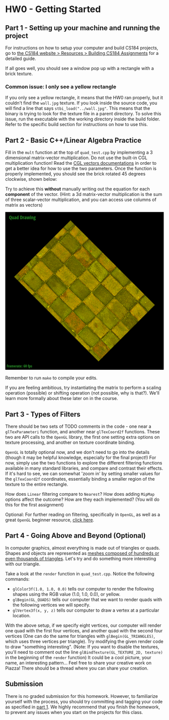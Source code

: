 # HW0 - Getting Started

## Part 1 - Setting up your machine and running the project

For instructions on how to setup your computer and build CS184 projects, go to [the CS184 website > Resources > Building CS184 Assignments](https://cs184.eecs.berkeley.edu/sp23/docs/building-assignments) for a detailed guide.

If all goes well, you should see a window pop up with a rectangle with a brick texture.

### Common issue: I only see a yellow rectangle
If you only see a yellow rectangle, it means that the HW0 ran properly, but it couldn't find the `wall.jpg` texture. If you look inside the source code, you will find a line that says `stbi_load("../wall.jpg"`. This means that the binary is trying to look for the texture file in a parent directory. To solve this issue, run the executable with the working directory inside the build folder. Refer to the specific build section for instructions on how to use this.

## Part 2 - Basic C++/Linear Algebra Practice

Fill in the ```mult``` function at the top of ```quad_test.cpp``` by implementing a 3 dimensional matrix-vector multiplication. Do not use the built-in CGL multiplication function! Read the [CGL vectors documentations](https://cs184.eecs.berkeley.edu/sp23/docs/cgl-vector-docs) in order to get a better idea for how to use the two parameters. Once the function is properly implemented, you should see the brick rotated 45 degrees clockwise, shown below:


Try to achieve this __without__ manually writing out the equation for each __component__ of the vector. (Hint: a 3d matrix-vector multiplication is the sum of three scalar-vector multiplication, and you can access use columns of matrix as vectors)

![alt text](part2_result.png)

Remember to run ```make``` to compile your edits.

If you are feeling ambitious, try instantiating the matrix to perform a scaling operation (possible) or shifting operation (not possible, why is that?). We'll learn more formally about these later on in the course.

## Part 3 - Types of Filters

There should be two sets of TODO comments in the code - one near a ```glTexParameteri``` function, and another near ```glTexCoord2f``` functions. These two are API calls to the ```OpenGL``` library, the first one setting extra options on texture processing, and another on texture coordinate binding. 

```OpenGL``` is totally optional now, and we don't need to go into the details (though it may be helpful knowledge, especially for the final project!) For now, simply use the two functions to explore the different filtering functions available in many standard libraries, and compare and contrast their effects. If it's hard to see, we can somewhat 'zoom in' by setting smaller values for the ```glTexCoord2f``` coordinates, essentially binding a smaller region of the texture to the entire rectangle.

How does `Linear` filtering compare to `Nearest`? How does adding `MipMap` options affect the outcome? How are they each implemented? (You will do this for the first assignment)

Optional: For further reading on filtering, specifically in `OpenGL`, as well as a great `OpenGL` beginner resource, [click here](https://learnopengl.com/Getting-started/Textures).

## Part 4 - Going Above and Beyond (Optional)

In computer graphics, almost everything is made out of triangles or quads. Shapes and objects are represented as [meshes composed of hundreds or even thousands of triangles](https://en.wikipedia.org/wiki/Triangle_mesh). Let's try and do something more interesting with our triangle.

Take a look at the ```render``` function in ```quad_test.cpp```. Notice the following commands:

* ```glColor3f(1.0, 1.0, 0.0)``` tells our computer to render the following shapes using the RGB value (1.0, 1.0, 0.0), or yellow.
* ```glBegin(GL_QUADS)``` tells our computer that we want to render quads with the following vertices we will specify.
* ```glVertex3f(x, y, z)``` tells our computer to draw a vertex at a particular location.

With the above setup, if we specify eight vertices, our computer will render one quad with the first four vertices, and another quad with the second four vertices (One can do the same for triangles with ```glBegin(GL_TRIANGLES)```, which uses three vertices per triangle). Try modifying the given render code to draw "something interesting". (Note: If you want to disable the textures, you'll need to comment out the line ```glBindTexture(GL_TEXTURE_2D, texture)``` in the beginning of the ```render``` function) It could be a cool picture, your name, an interesting pattern... Feel free to share your creative work on Piazza! There should be a thread where you can share your creation.

## Submission
There is no graded submission for this homework. However, to familiarize yourself with the process, you should try committing and tagging your code as specified in [part 1](https://cs184.eecs.berkeley.edu/sp23/docs/submitting-assignments). We highly recommend that you finish the homework, to prevent any issues when you start on the projects for this class.
